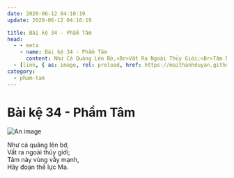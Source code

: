 ```yaml
---
date: 2020-06-12 04:10:19
update: 2020-06-12 04:10:19

title: Bài kệ 34 - Phẩm Tâm
head:
  - - meta
    - name: Bài kệ 34 - Phẩm Tâm
      content: Như Cá Quăng Lên Bờ,<Br>Vất Ra Ngoài Thủy Giới;<Br>Tâm Này Vùng Vẫy Mạnh,<Br>Hãy Đoạn Thế Lực Ma.<Br>
  - [link, { as: image, rel: preload, href: https://maithanhduyan.github.io/kinh-phap-cu/img/pham-tam/pham-tam-034.jpg }]
category:
  - pham-tam
---
```


# Bài kệ 34 - Phẩm Tâm

![An image](/img/pham-tam/pham-tam-034.jpg)

Như cá quăng lên bờ,<br>Vất ra ngoài thủy giới;<br>Tâm này vùng vẫy mạnh,<br>Hãy đoạn thế lực Ma.<br>
